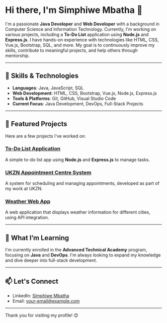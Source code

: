 # Hi there, I'm Simphiwe Mbatha 👋

I'm a passionate **Java Developer** and **Web Developer** with a background in Computer Science and Information Technology. Currently, I'm working on various projects, including a **To-Do List** application using **Node.js** and **Express.js**. I have hands-on experience with technologies like HTML, CSS, Vue.js, Bootstrap, SQL, and more. My goal is to continuously improve my skills, contribute to meaningful projects, and help others through mentorship.

---

## 🚀 Skills & Technologies

- **Languages**: Java, JavaScript, SQL
- **Web Development**: HTML, CSS, Bootstrap, Vue.js, Node.js, Express.js
- **Tools & Platforms**: Git, GitHub, Visual Studio Code
- **Current Focus**: Java Development, DevOps, Full-Stack Projects

---

## 📂 Featured Projects

Here are a few projects I've worked on:

### [To-Do List Application](https://github.com/SimphiweMbatha/to-do-list)
A simple to-do list app using **Node.js** and **Express.js** to manage tasks.

### [UKZN Appointment Centre System](https://github.com/SimphiweMbatha/ukzn-appointment-centre)
A system for scheduling and managing appointments, developed as part of my work at UKZN.

### [Weather Web App](https://github.com/SimphiweMbatha/weather-app)
A web application that displays weather information for different cities, using API integration.

---

## 🌱 What I’m Learning

I'm currently enrolled in the **Advanced Technical Academy** program, focusing on **Java** and **DevOps**. I'm always looking to expand my knowledge and dive deeper into full-stack development.

---

## 📫 Let's Connect

- LinkedIn: [Simphiwe Mbatha](https://www.linkedin.com/in/simphiwe-mbatha)
- Email: [your-email@example.com](SimphiweMbathasm22@gmail.com)

---

Thank you for visiting my profile! 😊
